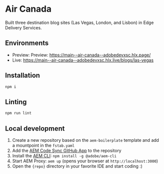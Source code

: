 # Air Canada

Built three destination blog sites (Las Vegas, London, and Lisbon) in Edge Delivery Services.

## Environments
- Preview: Preview: https://main--air-canada--adobedevxsc.hlx.page/
- Live: https://main--air-canada--adobedevxsc.hlx.live/blogs/las-vegas

## Installation

```sh
npm i
```

## Linting

```sh
npm run lint
```

## Local development

<!-- TODO: update with verbiage specific to door-opener template -->
1. Create a new repository based on the `aem-boilerplate` template and add a mountpoint in the `fstab.yaml`
1. Add the [AEM Code Sync GitHub App](https://github.com/apps/aem-code-sync) to the repository
1. Install the [AEM CLI](https://github.com/adobe/helix-cli): `npm install -g @adobe/aem-cli`
1. Start AEM Proxy: `aem up` (opens your browser at `http://localhost:3000`)
1. Open the `{repo}` directory in your favorite IDE and start coding :)
